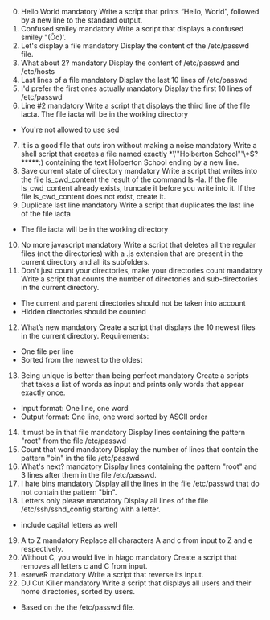 0. Hello World mandatory
Write a script that prints “Hello, World”, followed by a new line to the standard output.
1. Confused smiley mandatory
Write a script that displays a confused smiley "(Ôo)'.
2. Let's display a file mandatory
Display the content of the /etc/passwd file.
3. What about 2? mandatory
Display the content of /etc/passwd and /etc/hosts
4. Last lines of a file mandatory
Display the last 10 lines of /etc/passwd
5. I'd prefer the first ones actually mandatory
Display the first 10 lines of /etc/passwd
6. Line #2 mandatory
Write a script that displays the third line of the file iacta.
The file iacta will be in the working directory
* You're not allowed to use sed
7. It is a good file that cuts iron without making a noise mandatory
Write a shell script that creates a file named exactly \*\\'"Holberton School"\'\\*$\?\*\*\*\*\*:) containing the text Holberton School ending by a new line.
8. Save current state of directory mandatory
Write a script that writes into the file ls_cwd_content the result of the command ls -la. If the file ls_cwd_content already exists, truncate it before you write into it. If the file ls_cwd_content does not exist, create it.
9. Duplicate last line mandatory
Write a script that duplicates the last line of the file iacta
* The file iacta will be in the working directory
10. No more javascript mandatory
Write a script that deletes all the regular files (not the directories) with a .js extension that are present in the current directory and all its subfolders.
11. Don't just count your directories, make your directories count mandatory
Write a script that counts the number of directories and sub-directories in the current directory.
* The current and parent directories should not be taken into account
* Hidden directories should be counted
12. What’s new mandatory
Create a script that displays the 10 newest files in the current directory.
Requirements:
* One file per line
* Sorted from the newest to the oldest
13. Being unique is better than being perfect mandatory
Create a scripts that takes a list of words as input and prints only words that appear exactly once.
* Input format: One line, one word
* Output format: One line, one word sorted by ASCII order
14. It must be in that file mandatory
Display lines containing the pattern "root" from the file /etc/passwd
15. Count that word mandatory
Display the number of lines that contain the pattern "bin" in the file /etc/passwd
16. What's next? mandatory
Display lines containing the pattern "root" and 3 lines after them in the file /etc/passwd.
17. I hate bins mandatory
Display all the lines in the file /etc/passwd that do not contain the pattern "bin".
18. Letters only please mandatory
Display all lines of the file /etc/ssh/sshd_config starting with a letter.
* include capital letters as well
19. A to Z mandatory
Replace all characters A and c from input to Z and e respectively.
20. Without C, you would live in hiago mandatory
Create a script that removes all letters c and C from input.
21. esreveR mandatory
Write a script that reverse its input.
22. DJ Cut Killer mandatory
Write a script that displays all users and their home directories, sorted by users.
* Based on the the /etc/passwd file.
